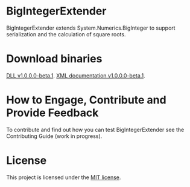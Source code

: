 BigIntegerExtender
==================
BigIntegerExtender extends System.Numerics.BigInteger to support serialization and the calculation of square roots.

Download binaries
==================
[DLL v1.0.0.0-beta.1](//github.com/Davide95/BigIntegerExtender/releases/download/v1.0.0.0-beta.1/BigIntegerExtender.dll).
[XML documentation v1.0.0.0-beta.1](//github.com/Davide95/BigIntegerExtender/releases/download/v1.0.0.0-beta.1/BigIntegerExtender.XML).

How to Engage, Contribute and Provide Feedback
==================
To contribute and find out how you can test BigIntegerExtender see the Contributing Guide (work in progress).

License
==================
This project is licensed under the [MIT license](LICENSE).
